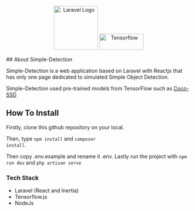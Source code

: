 <p align="center"><a href="https://laravel.com" target="_blank"><img src="https://raw.githubusercontent.com/laravel/art/master/logo-lockup/5%20SVG/2%20CMYK/1%20Full%20Color/laravel-logolockup-cmyk-red.svg" width="120" alt="Laravel Logo"></a>
<a href="https://www.tensorflow.org/" target="_blank"><img height="44" src="https://www.gstatic.com/devrel-devsite/prod/v1698cdd3153b47734bb6d9d8688c4490898207543be76b2c5805f109c27c7695/tensorflow/images/lockup.svg" width="120" alt="Tensorflow"></a></p>
## About Simple-Detection

Simple-Detection is a web application based on Laravel with Reactjs that has only one page dedicated to simulated Simple Object Detection. 

Simple-Detection used pre-trained models from TensorFlow such as <a href="https://github.com/tensorflow/tfjs-models/tree/master/coco-ssd">Coco-SSD</a>

## How To Install
Firstly, clone this github repository on your local. 

Then, type <code>npm install</code> and <code>composer install</code>. 

Then copy .env.example and rename it .env. Lastly run the project with <code>npm run dev</code> and <code>php artisan serve</code>

### Tech Stack

- Laravel (React and Inertia)
- Tensorflow.js
- NodeJs
